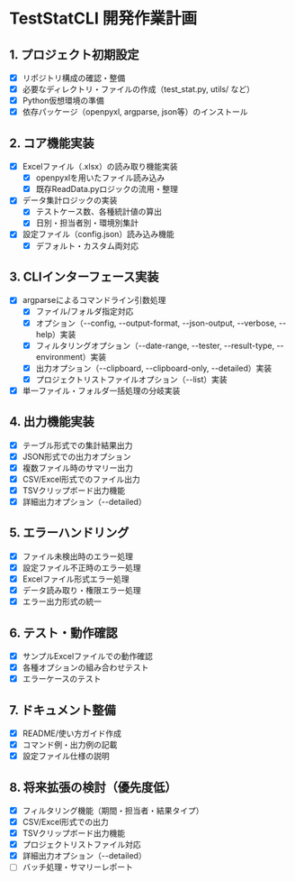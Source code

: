 # TestStatCLI 開発作業計画

## 1. プロジェクト初期設定
- [x] リポジトリ構成の確認・整備
- [x] 必要なディレクトリ・ファイルの作成（test_stat.py, utils/ など）
- [x] Python仮想環境の準備
- [x] 依存パッケージ（openpyxl, argparse, json等）のインストール

## 2. コア機能実装
- [x] Excelファイル（.xlsx）の読み取り機能実装
  - [x] openpyxlを用いたファイル読み込み
  - [x] 既存ReadData.pyロジックの流用・整理
- [x] データ集計ロジックの実装
  - [x] テストケース数、各種統計値の算出
  - [x] 日別・担当者別・環境別集計
- [x] 設定ファイル（config.json）読み込み機能
  - [x] デフォルト・カスタム両対応

## 3. CLIインターフェース実装
- [x] argparseによるコマンドライン引数処理
  - [x] ファイル/フォルダ指定対応
  - [x] オプション（--config, --output-format, --json-output, --verbose, --help）実装
  - [x] フィルタリングオプション（--date-range, --tester, --result-type, --environment）実装
  - [x] 出力オプション（--clipboard, --clipboard-only, --detailed）実装
  - [x] プロジェクトリストファイルオプション（--list）実装
- [x] 単一ファイル・フォルダ一括処理の分岐実装

## 4. 出力機能実装
- [x] テーブル形式での集計結果出力
- [x] JSON形式での出力オプション
- [x] 複数ファイル時のサマリー出力
- [x] CSV/Excel形式でのファイル出力
- [x] TSVクリップボード出力機能
- [x] 詳細出力オプション（--detailed）

## 5. エラーハンドリング
- [x] ファイル未検出時のエラー処理
- [x] 設定ファイル不正時のエラー処理
- [x] Excelファイル形式エラー処理
- [x] データ読み取り・権限エラー処理
- [x] エラー出力形式の統一

## 6. テスト・動作確認
- [x] サンプルExcelファイルでの動作確認
- [x] 各種オプションの組み合わせテスト
- [x] エラーケースのテスト

## 7. ドキュメント整備
- [x] README/使い方ガイド作成
- [x] コマンド例・出力例の記載
- [x] 設定ファイル仕様の説明

## 8. 将来拡張の検討（優先度低）
- [x] フィルタリング機能（期間・担当者・結果タイプ）
- [x] CSV/Excel形式での出力
- [x] TSVクリップボード出力機能
- [x] プロジェクトリストファイル対応
- [x] 詳細出力オプション（--detailed）
- [ ] バッチ処理・サマリーレポート 